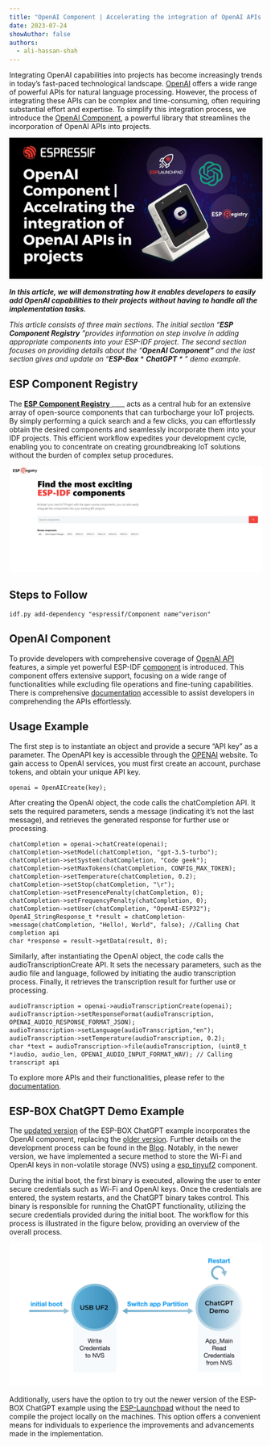 ```yaml
---
title: "OpenAI Component | Accelerating the integration of OpenAI APIs in projects"
date: 2023-07-24
showAuthor: false
authors: 
  - ali-hassan-shah
---
```

Integrating OpenAI capabilities into projects has become increasingly trends in today’s fast-paced technological landscape. [OpenAI](https://platform.openai.com/docs/api-reference) offers a wide range of powerful APIs for natural language processing. However, the process of integrating these APIs can be complex and time-consuming, often requiring substantial effort and expertise. To simplify this integration process, we introduce the [OpenAI Component](https://github.com/espressif/esp-iot-solution/tree/master/components), a powerful library that streamlines the incorporation of OpenAI APIs into projects.

![](img/openai-1.webp)

__*In this article, we will demonstrating how it enables developers to easily add OpenAI capabilities to their projects without having to handle all the implementation tasks.*__ 

*This article consists of three main sections. The initial section “*__*ESP Component Registry*__ *”provides information on step involve in adding appropriate components into your ESP-IDF project. The second section focuses on providing details about the “*__*OpenAI Component”*__ *and the last section gives and update on “*__*ESP-Box*__ * *__*ChatGPT*__ * ” demo example.*

## ESP Component Registry

The [__ESP Component Registry__ ](https://components.espressif.com/)____ acts as a central hub for an extensive array of open-source components that can turbocharge your IoT projects. By simply performing a quick search and a few clicks, you can effortlessly obtain the desired components and seamlessly incorporate them into your IDF projects. This efficient workflow expedites your development cycle, enabling you to concentrate on creating groundbreaking IoT solutions without the burden of complex setup procedures.

![](img/openai-2.webp)

## Steps to Follow

```
idf.py add-dependency "espressif/Component name^verison"
```

## OpenAI Component

To provide developers with comprehensive coverage of [OpenAI API](https://platform.openai.com/docs/api-reference) features, a simple yet powerful ESP-IDF [component](https://components.espressif.com/components/espressif/openai) is introduced. This component offers extensive support, focusing on a wide range of functionalities while excluding file operations and fine-tuning capabilities. There is comprehensive [documentation](https://docs.espressif.com/projects/espressif-esp-iot-solution/en/latest/esp32/ai/openai.html) accessible to assist developers in comprehending the APIs effortlessly.

## Usage Example

The first step is to instantiate an object and provide a secure “API key” as a parameter. The OpenAPI key is accessible through the [OPENAI](https://openai.com/) website. To gain access to OpenAI services, you must first create an account, purchase tokens, and obtain your unique API key.

```
openai = OpenAICreate(key);
```

After creating the OpenAI object, the code calls the chatCompletion API. It sets the required parameters, sends a message (indicating it’s not the last message), and retrieves the generated response for further use or processing.

```
chatCompletion = openai->chatCreate(openai);
chatCompletion->setModel(chatCompletion, "gpt-3.5-turbo");
chatCompletion->setSystem(chatCompletion, "Code geek");
chatCompletion->setMaxTokens(chatCompletion, CONFIG_MAX_TOKEN);
chatCompletion->setTemperature(chatCompletion, 0.2);
chatCompletion->setStop(chatCompletion, "\r");
chatCompletion->setPresencePenalty(chatCompletion, 0);
chatCompletion->setFrequencyPenalty(chatCompletion, 0);
chatCompletion->setUser(chatCompletion, "OpenAI-ESP32");
OpenAI_StringResponse_t *result = chatCompletion->message(chatCompletion, "Hello!, World", false); //Calling Chat completion api
char *response = result->getData(result, 0);
```

Similarly, after instantiating the OpenAI object, the code calls the audioTranscriptionCreate API. It sets the necessary parameters, such as the audio file and language, followed by initiating the audio transcription process. Finally, it retrieves the transcription result for further use or processing.

```
audioTranscription = openai->audioTranscriptionCreate(openai);
audioTranscription->setResponseFormat(audioTranscription, OPENAI_AUDIO_RESPONSE_FORMAT_JSON);
audioTranscription->setLanguage(audioTranscription,"en");
audioTranscription->setTemperature(audioTranscription, 0.2);
char *text = audioTranscription->file(audioTranscription, (uint8_t *)audio, audio_len, OPENAI_AUDIO_INPUT_FORMAT_WAV); // Calling transcript api
```

To explore more APIs and their functionalities, please refer to the [documentation](https://docs.espressif.com/projects/espressif-esp-iot-solution/en/latest/ai/openai.html).

## ESP-BOX ChatGPT Demo Example

The [updated version](https://github.com/espressif/esp-box) of the ESP-BOX ChatGPT example incorporates the OpenAI component, replacing the [older version](https://github.com/espressif/esp-box/tree/0924e7bc2cad50d3d7ca4b0f91eef7da6934d5e6/examples/chatgpt_demo). Further details on the development process can be found in the [Blog](/unleashing-the-power-of-openai-and-esp-box-a-guide-to-fusing-chatgpt-with-espressif-socs-fba0b2d2c4f2). Notably, in the newer version, we have implemented a secure method to store the Wi-Fi and OpenAI keys in non-volatile storage (NVS) using a [esp_tinyuf2](https://components.espressif.com/components/espressif/esp_tinyuf2?from_wecom=1) component.

During the initial boot, the first binary is executed, allowing the user to enter secure credentials such as Wi-Fi and OpenAI keys. Once the credentials are entered, the system restarts, and the ChatGPT binary takes control. This binary is responsible for running the ChatGPT functionality, utilizing the secure credentials provided during the initial boot. The workflow for this process is illustrated in the figure below, providing an overview of the overall process.

![](img/openai-3.webp)

Additionally, users have the option to try out the newer version of the ESP-BOX ChatGPT example using the [ESP-Launchpad](https://espressif.github.io/esp-launchpad/?flashConfigURL=https%3A%2F%2Fraw.githubusercontent.com%2Fespressif%2Fesp-box%2Fmaster%2Flaunch.toml) without the need to compile the project locally on the machines. This option offers a convenient means for individuals to experience the improvements and advancements made in the implementation.
